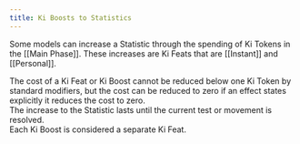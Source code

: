 ```yaml
---
title: Ki Boosts to Statistics
---
```

Some models can increase a Statistic through the spending of Ki Tokens in the [[Main Phase]]. These increases are Ki Feats that are [[Instant]] and [[Personal]].  

The cost of a Ki Feat or Ki Boost cannot be reduced below one Ki Token by standard modifiers, but the cost can be reduced to zero if an effect states explicitly it reduces the cost to zero.  
The increase to the Statistic lasts until the current test or movement is resolved.  
Each Ki Boost is considered a separate Ki Feat.